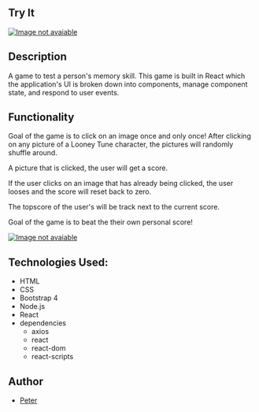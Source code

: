 ## Try It
[![Image not avaiable](https://media.giphy.com/media/3o6nV5YXpVm1ZFTGbS/giphy.gif)](https://sheltered-scrubland-55185.herokuapp.com/)

## Description
A game to test a person's memory skill. This game is built in React which the application's UI is broken down into components, manage component state, and respond to user events.

## Functionality
Goal of the game is to click on an image once and only once! After clicking on any picture of a Looney Tune character, the pictures will randomly shuffle around.

A picture that is clicked, the user will get a score.

 If the user clicks on an image that has already being clicked, the user looses and the score will reset back to zero.

 The topscore of the user's will be track next to the current score.

 Goal of the game is to beat the their own personal score!

 [![Image not avaiable](https://vignette.wikia.nocookie.net/looneytunes/images/e/e1/All.jpg/revision/latest/scale-to-width-down/260?cb=20150313020828)](https://sheltered-scrubland-55185.herokuapp.com/)

## Technologies Used:
* HTML
* CSS
* Bootstrap 4
* Node.js
* React
* dependencies
  * axios
  * react
  * react-dom
  * react-scripts

## Author
+ [Peter](https://github.com/ptpeck357)
